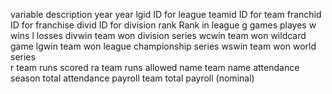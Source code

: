 
variable     description
year         year
lgid         ID for league
teamid       ID for team
franchid     ID for franchise
divid        ID for division
rank         Rank in league 
g            games playes 
w            wins
l            losses
divwin       team won division series
wcwin        team won wildcard game
lgwin        team won league championship series
wswin        team won world series  
r            team runs scored 
ra           team runs allowed 
name         team name 
attendance   season total attendance 
payroll      team total payroll (nominal)